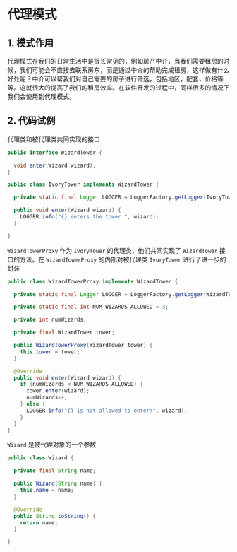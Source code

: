 # 代理模式

## 1. 模式作用

代理模式在我们的日常生活中是很长常见的，例如房产中介，当我们需要租房的时候，我们可能会不直接去联系房东，而是通过中介的帮助完成租房，这样做有什么好处呢？中介可以帮我们对自己需要的房子进行筛选，包括地区，配套，价格等等。这就很大的提高了我们的租房效率。在软件开发的过程中，同样很多的情况下我们会使用到代理模式。

## 2. 代码试例

代理类和被代理类共同实现的接口

```java
public interface WizardTower {

  void enter(Wizard wizard);
}
```

```java
public class IvoryTower implements WizardTower {

  private static final Logger LOGGER = LoggerFactory.getLogger(IvoryTower.class);

  public void enter(Wizard wizard) {
    LOGGER.info("{} enters the tower.", wizard);
  }

}
```

``WizardTowerProxy`` 作为 ``IvoryTower`` 的代理类，他们共同实现了 ``WizardTower`` 接口的方法。在 ``WizardTowerProxy`` 的内部对被代理类 ``IvoryTower`` 进行了进一步的封装

```java
public class WizardTowerProxy implements WizardTower {

  private static final Logger LOGGER = LoggerFactory.getLogger(WizardTowerProxy.class);

  private static final int NUM_WIZARDS_ALLOWED = 3;

  private int numWizards;

  private final WizardTower tower;

  public WizardTowerProxy(WizardTower tower) {
    this.tower = tower;
  }

  @Override
  public void enter(Wizard wizard) {
    if (numWizards < NUM_WIZARDS_ALLOWED) {
      tower.enter(wizard);
      numWizards++;
    } else {
      LOGGER.info("{} is not allowed to enter!", wizard);
    }
  }
}
```

 ``Wizard`` 是被代理对象的一个参数

```java
public class Wizard {

  private final String name;

  public Wizard(String name) {
    this.name = name;
  }

  @Override
  public String toString() {
    return name;
  }

}
```
